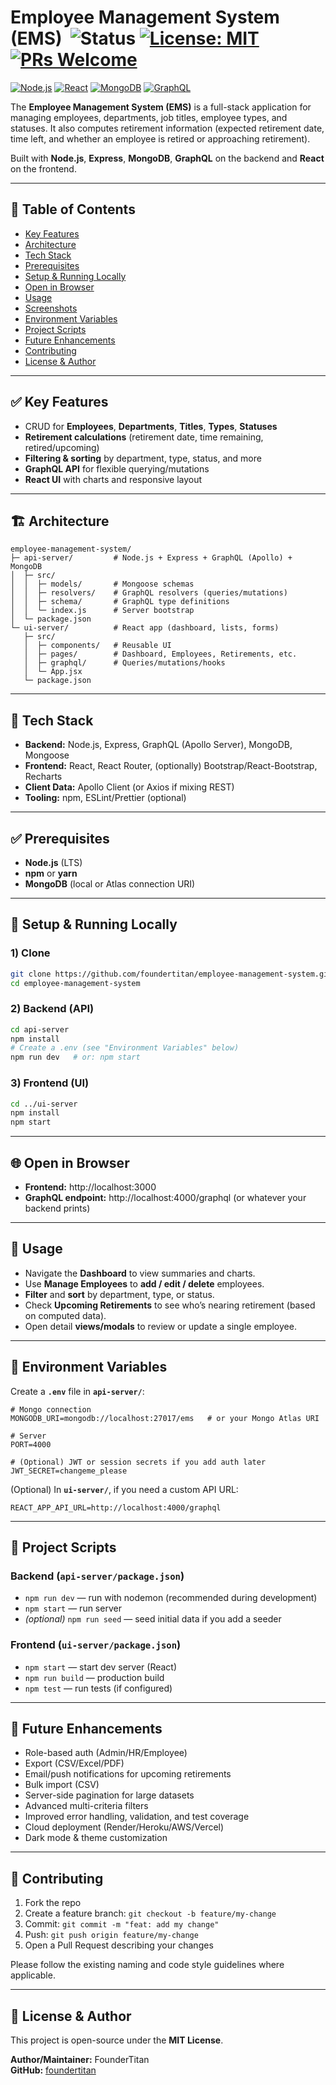 # Employee Management System (EMS) &nbsp;![Status](https://img.shields.io/badge/status-active-brightgreen) [![License: MIT](https://img.shields.io/badge/License-MIT-yellow.svg)](LICENSE) [![PRs Welcome](https://img.shields.io/badge/PRs-welcome-blue.svg)](#-contributing)  
[![Node.js](https://img.shields.io/badge/Node.js-18%2B-43853D?logo=node.js&logoColor=white)](#-tech-stack) [![React](https://img.shields.io/badge/React-18-61DAFB?logo=react&logoColor=black)](#-tech-stack) [![MongoDB](https://img.shields.io/badge/MongoDB-Atlas%2FLocal-47A248?logo=mongodb&logoColor=white)](#-tech-stack) [![GraphQL](https://img.shields.io/badge/GraphQL-Apollo-E10098?logo=graphql&logoColor=white)](#-tech-stack)

The **Employee Management System (EMS)** is a full-stack application for managing employees, departments, job titles, employee types, and statuses. It also computes retirement information (expected retirement date, time left, and whether an employee is retired or approaching retirement).

Built with **Node.js**, **Express**, **MongoDB**, **GraphQL** on the backend and **React** on the frontend.

---

## 📌 Table of Contents
- [Key Features](#-key-features)
- [Architecture](#-architecture)
- [Tech Stack](#-tech-stack)
- [Prerequisites](#-prerequisites)
- [Setup & Running Locally](#-setup--running-locally)
- [Open in Browser](#-open-in-browser)
- [Usage](#-usage)
- [Screenshots](#-screenshots)
- [Environment Variables](#-environment-variables)
- [Project Scripts](#-project-scripts)
- [Future Enhancements](#-future-enhancements)
- [Contributing](#-contributing)
- [License & Author](#-license--author)

---

## ✅ Key Features
- CRUD for **Employees**, **Departments**, **Titles**, **Types**, **Statuses**
- **Retirement calculations** (retirement date, time remaining, retired/upcoming)
- **Filtering & sorting** by department, type, status, and more
- **GraphQL API** for flexible querying/mutations
- **React UI** with charts and responsive layout

---

## 🏗 Architecture
```
employee-management-system/
├─ api-server/         # Node.js + Express + GraphQL (Apollo) + MongoDB
│  ├─ src/
│  │  ├─ models/       # Mongoose schemas
│  │  ├─ resolvers/    # GraphQL resolvers (queries/mutations)
│  │  ├─ schema/       # GraphQL type definitions
│  │  └─ index.js      # Server bootstrap
│  └─ package.json
└─ ui-server/          # React app (dashboard, lists, forms)
   ├─ src/
   │  ├─ components/   # Reusable UI
   │  ├─ pages/        # Dashboard, Employees, Retirements, etc.
   │  ├─ graphql/      # Queries/mutations/hooks
   │  └─ App.jsx
   └─ package.json
```

---

## 🧰 Tech Stack
- **Backend:** Node.js, Express, GraphQL (Apollo Server), MongoDB, Mongoose
- **Frontend:** React, React Router, (optionally) Bootstrap/React-Bootstrap, Recharts
- **Client Data:** Apollo Client (or Axios if mixing REST)
- **Tooling:** npm, ESLint/Prettier (optional)

---

## ✅ Prerequisites
- **Node.js** (LTS)
- **npm** or **yarn**
- **MongoDB** (local or Atlas connection URI)

---

## 🚀 Setup & Running Locally

### 1) Clone
```bash
git clone https://github.com/foundertitan/employee-management-system.git
cd employee-management-system
```

### 2) Backend (API)
```bash
cd api-server
npm install
# Create a .env (see "Environment Variables" below)
npm run dev   # or: npm start
```

### 3) Frontend (UI)
```bash
cd ../ui-server
npm install
npm start
```

---

## 🌐 Open in Browser
- **Frontend:** http://localhost:3000  
- **GraphQL endpoint:** http://localhost:4000/graphql (or whatever your backend prints)

---

## 🧭 Usage
- Navigate the **Dashboard** to view summaries and charts.
- Use **Manage Employees** to **add / edit / delete** employees.
- **Filter** and **sort** by department, type, or status.
- Check **Upcoming Retirements** to see who’s nearing retirement (based on computed data).
- Open detail **views/modals** to review or update a single employee.

---

## 🔐 Environment Variables

Create a **`.env`** file in **`api-server/`**:
```env
# Mongo connection
MONGODB_URI=mongodb://localhost:27017/ems   # or your Mongo Atlas URI

# Server
PORT=4000

# (Optional) JWT or session secrets if you add auth later
JWT_SECRET=changeme_please
```

(Optional) In **`ui-server/`**, if you need a custom API URL:
```env
REACT_APP_API_URL=http://localhost:4000/graphql
```

---

## 🧪 Project Scripts

### Backend (`api-server/package.json`)
- `npm run dev` — run with nodemon (recommended during development)  
- `npm start` — run server  
- *(optional)* `npm run seed` — seed initial data if you add a seeder  

### Frontend (`ui-server/package.json`)
- `npm start` — start dev server (React)  
- `npm run build` — production build  
- `npm test` — run tests (if configured)

---

## 🔮 Future Enhancements
- Role-based auth (Admin/HR/Employee)  
- Export (CSV/Excel/PDF)  
- Email/push notifications for upcoming retirements  
- Bulk import (CSV)  
- Server-side pagination for large datasets  
- Advanced multi-criteria filters  
- Improved error handling, validation, and test coverage  
- Cloud deployment (Render/Heroku/AWS/Vercel)  
- Dark mode & theme customization

---

## 🤝 Contributing
1. Fork the repo  
2. Create a feature branch: `git checkout -b feature/my-change`  
3. Commit: `git commit -m "feat: add my change"`  
4. Push: `git push origin feature/my-change`  
5. Open a Pull Request describing your changes  

Please follow the existing naming and code style guidelines where applicable.

---

## 📜 License & Author
This project is open-source under the **MIT License**.

**Author/Maintainer:** FounderTitan  
**GitHub:** [foundertitan](https://github.com/foundertitan)
